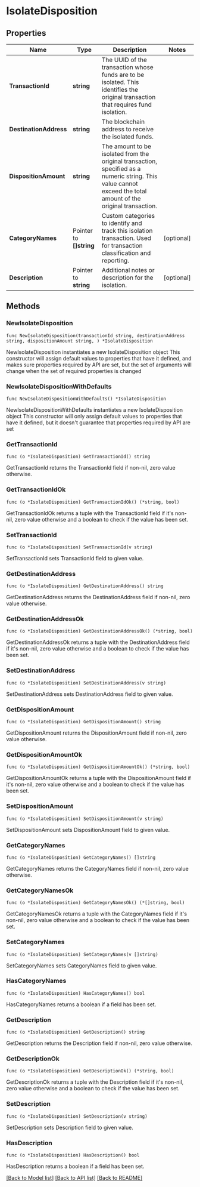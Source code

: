 # IsolateDisposition

## Properties

Name | Type | Description | Notes
------------ | ------------- | ------------- | -------------
**TransactionId** | **string** | The UUID of the transaction whose funds are to be isolated. This identifies the original transaction that requires fund isolation. | 
**DestinationAddress** | **string** | The blockchain address to receive the isolated funds. | 
**DispositionAmount** | **string** | The amount to be isolated from the original transaction, specified as a numeric string. This value cannot exceed the total amount of the original transaction.  | 
**CategoryNames** | Pointer to **[]string** | Custom categories to identify and track this isolation transaction. Used for transaction classification and reporting. | [optional] 
**Description** | Pointer to **string** | Additional notes or description for the isolation. | [optional] 

## Methods

### NewIsolateDisposition

`func NewIsolateDisposition(transactionId string, destinationAddress string, dispositionAmount string, ) *IsolateDisposition`

NewIsolateDisposition instantiates a new IsolateDisposition object
This constructor will assign default values to properties that have it defined,
and makes sure properties required by API are set, but the set of arguments
will change when the set of required properties is changed

### NewIsolateDispositionWithDefaults

`func NewIsolateDispositionWithDefaults() *IsolateDisposition`

NewIsolateDispositionWithDefaults instantiates a new IsolateDisposition object
This constructor will only assign default values to properties that have it defined,
but it doesn't guarantee that properties required by API are set

### GetTransactionId

`func (o *IsolateDisposition) GetTransactionId() string`

GetTransactionId returns the TransactionId field if non-nil, zero value otherwise.

### GetTransactionIdOk

`func (o *IsolateDisposition) GetTransactionIdOk() (*string, bool)`

GetTransactionIdOk returns a tuple with the TransactionId field if it's non-nil, zero value otherwise
and a boolean to check if the value has been set.

### SetTransactionId

`func (o *IsolateDisposition) SetTransactionId(v string)`

SetTransactionId sets TransactionId field to given value.


### GetDestinationAddress

`func (o *IsolateDisposition) GetDestinationAddress() string`

GetDestinationAddress returns the DestinationAddress field if non-nil, zero value otherwise.

### GetDestinationAddressOk

`func (o *IsolateDisposition) GetDestinationAddressOk() (*string, bool)`

GetDestinationAddressOk returns a tuple with the DestinationAddress field if it's non-nil, zero value otherwise
and a boolean to check if the value has been set.

### SetDestinationAddress

`func (o *IsolateDisposition) SetDestinationAddress(v string)`

SetDestinationAddress sets DestinationAddress field to given value.


### GetDispositionAmount

`func (o *IsolateDisposition) GetDispositionAmount() string`

GetDispositionAmount returns the DispositionAmount field if non-nil, zero value otherwise.

### GetDispositionAmountOk

`func (o *IsolateDisposition) GetDispositionAmountOk() (*string, bool)`

GetDispositionAmountOk returns a tuple with the DispositionAmount field if it's non-nil, zero value otherwise
and a boolean to check if the value has been set.

### SetDispositionAmount

`func (o *IsolateDisposition) SetDispositionAmount(v string)`

SetDispositionAmount sets DispositionAmount field to given value.


### GetCategoryNames

`func (o *IsolateDisposition) GetCategoryNames() []string`

GetCategoryNames returns the CategoryNames field if non-nil, zero value otherwise.

### GetCategoryNamesOk

`func (o *IsolateDisposition) GetCategoryNamesOk() (*[]string, bool)`

GetCategoryNamesOk returns a tuple with the CategoryNames field if it's non-nil, zero value otherwise
and a boolean to check if the value has been set.

### SetCategoryNames

`func (o *IsolateDisposition) SetCategoryNames(v []string)`

SetCategoryNames sets CategoryNames field to given value.

### HasCategoryNames

`func (o *IsolateDisposition) HasCategoryNames() bool`

HasCategoryNames returns a boolean if a field has been set.

### GetDescription

`func (o *IsolateDisposition) GetDescription() string`

GetDescription returns the Description field if non-nil, zero value otherwise.

### GetDescriptionOk

`func (o *IsolateDisposition) GetDescriptionOk() (*string, bool)`

GetDescriptionOk returns a tuple with the Description field if it's non-nil, zero value otherwise
and a boolean to check if the value has been set.

### SetDescription

`func (o *IsolateDisposition) SetDescription(v string)`

SetDescription sets Description field to given value.

### HasDescription

`func (o *IsolateDisposition) HasDescription() bool`

HasDescription returns a boolean if a field has been set.


[[Back to Model list]](../README.md#documentation-for-models) [[Back to API list]](../README.md#documentation-for-api-endpoints) [[Back to README]](../README.md)


